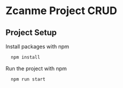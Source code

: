 
# Zcanme Project CRUD




## Project Setup

Install packages with npm

```bash
  npm install
```

Run the project with npm

```bash
  npm run start
```
    
